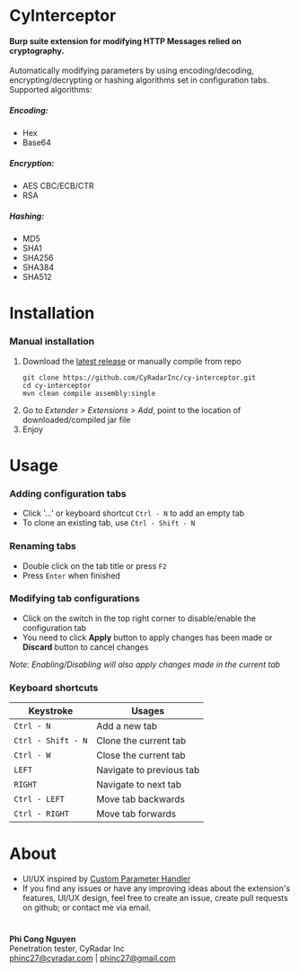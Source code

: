 # CyInterceptor
#### Burp suite extension for modifying HTTP Messages relied on cryptography.
Automatically modifying parameters by using encoding/decoding,
encrypting/decrypting or hashing algorithms set in configuration tabs.  
Supported algorithms:
##### Encoding:
- Hex
- Base64
##### Encryption:
- AES CBC/ECB/CTR
- RSA
##### Hashing:
- MD5
- SHA1
- SHA256
- SHA384
- SHA512

# Installation
### Manual installation
1. Download the [latest release](https://github.com/CyRadarInc/cy-interceptor/releases) or manually compile from repo
    ```shell script
    git clone https://github.com/CyRadarInc/cy-interceptor.git
    cd cy-interceptor
    mvn clean compile assembly:single
    ```
2. Go to *Extender > Extensions > Add*, point to the location of downloaded/compiled jar file
3. Enjoy

# Usage

### Adding configuration tabs
- Click '...' or keyboard shortcut `Ctrl - N` to add an empty tab
- To clone an existing tab, use `Ctrl - Shift - N`
### Renaming tabs
- Double click on the tab title or press `F2`
- Press `Enter` when finished
### Modifying tab configurations
- Click on the switch in the top right corner to disable/enable the configuration tab
- You need to click **Apply** button to apply changes has been made or **Discard** button to cancel changes


*Note: Enabling/Disabling will also apply changes made in the current tab*

### Keyboard shortcuts
| Keystroke | Usages |
| --- | ------------ |
| `Ctrl - N` | Add a new tab |
| `Ctrl - Shift - N` | Clone the current tab |
| `Ctrl - W` | Close the current tab |
| `LEFT` | Navigate to previous tab |
| `RIGHT` | Navigate to next tab |
| `Ctrl - LEFT` | Move tab backwards |
| `Ctrl - RIGHT` | Move tab forwards |

# About
- UI/UX inspired by [Custom Parameter Handler](https://github.com/elespike/burp-cph)
- If you find any issues or have any improving ideas about the extension's features, UI/UX design,
feel free to create an issue, create pull requests on github; or contact me via email.
# 
**Phi Cong Nguyen**  
Penetration tester, CyRadar Inc  
phinc27@cyradar.com | phinc27@gmail.com